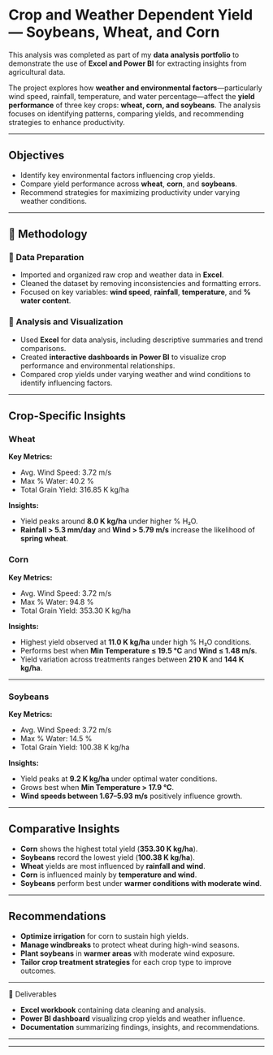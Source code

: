 

# Crop and Weather Dependent Yield — Soybeans, Wheat, and Corn

This analysis was completed as part of my **data analysis portfolio** to demonstrate the use of **Excel and Power BI** for extracting insights from agricultural data.

The project explores how **weather and environmental factors**—particularly wind speed, rainfall, temperature, and water percentage—affect the **yield performance** of three key crops: **wheat, corn, and soybeans**.
The analysis focuses on identifying patterns, comparing yields, and recommending strategies to enhance productivity.

---

##  Objectives

* Identify key environmental factors influencing crop yields.
* Compare yield performance across **wheat**, **corn**, and **soybeans**.
* Recommend strategies for maximizing productivity under varying weather conditions.

---

## 🧪 Methodology

### 🔹 Data Preparation

* Imported and organized raw crop and weather data in **Excel**.
* Cleaned the dataset by removing inconsistencies and formatting errors.
* Focused on key variables: **wind speed**, **rainfall**, **temperature**, and **% water content**.

### 🔹 Analysis and Visualization

* Used **Excel** for data analysis, including descriptive summaries and trend comparisons.
* Created **interactive dashboards in Power BI** to visualize crop performance and environmental relationships.
* Compared crop yields under varying weather and wind conditions to identify influencing factors.

---

##  Crop-Specific Insights





### **Wheat**

**Key Metrics:**

* Avg. Wind Speed: 3.72 m/s
* Max % Water: 40.2 %
* Total Grain Yield: 316.85 K kg/ha

**Insights:**

* Yield peaks around **8.0 K kg/ha** under higher % H₂O.
* **Rainfall > 5.3 mm/day** and **Wind > 5.79 m/s** increase the likelihood of **spring wheat**.



### **Corn**

**Key Metrics:**

* Avg. Wind Speed: 3.72 m/s
* Max % Water: 94.8 %
* Total Grain Yield: 353.30 K kg/ha

**Insights:**

* Highest yield observed at **11.0 K kg/ha** under high % H₂O conditions.
* Performs best when **Min Temperature ≤ 19.5 °C** and **Wind ≤ 1.48 m/s**.
* Yield variation across treatments ranges between **210 K** and **144 K kg/ha**.

---

### **Soybeans**

**Key Metrics:**

* Avg. Wind Speed: 3.72 m/s
* Max % Water: 14.5 %
* Total Grain Yield: 100.38 K kg/ha

**Insights:**

* Yield peaks at **9.2 K kg/ha** under optimal water conditions.
* Grows best when **Min Temperature > 17.9 °C**.
* **Wind speeds between 1.67–5.93 m/s** positively influence growth.

---

##  Comparative Insights

* **Corn** shows the highest total yield (**353.30 K kg/ha**).
* **Soybeans** record the lowest yield (**100.38 K kg/ha**).
* **Wheat** yields are most influenced by **rainfall and wind**.
* **Corn** is influenced mainly by **temperature and wind**.
* **Soybeans** perform best under **warmer conditions with moderate wind**.

---

##  Recommendations

* **Optimize irrigation** for corn to sustain high yields.
* **Manage windbreaks** to protect wheat during high-wind seasons.
* **Plant soybeans** in **warmer areas** with moderate wind exposure.
* **Tailor crop treatment strategies** for each crop type to improve outcomes.

---

 📁 Deliverables

* **Excel workbook** containing data cleaning and analysis.
* **Power BI dashboard** visualizing crop yields and weather influence.
* **Documentation** summarizing findings, insights, and recommendations.

---





---

